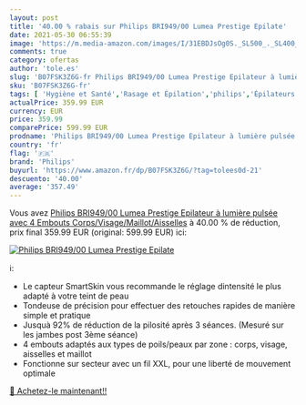 ```yaml
---
layout: post
title: '40.00 % rabais sur Philips BRI949/00 Lumea Prestige Epilate'
date: 2021-05-30 06:55:39
image: 'https://m.media-amazon.com/images/I/31EBDJsOg0S._SL500_._SL400_.jpg'
comments: true
category: ofertas
author: 'tole.es'
slug: 'B07FSK3Z6G-fr Philips BRI949/00 Lumea Prestige Epilateur à lumière...'
sku: 'B07FSK3Z6G-fr'
tags: [ 'Hygiène et Santé','Rasage et Épilation','philips','Épilateurs à lumière pulsée','Épilation','Épilation à lumière pulsée', ]
actualPrice: 359.99 EUR
currency: EUR
price: 359.99
comparePrice: 599.99 EUR
prodname: 'Philips BRI949/00 Lumea Prestige Epilateur à lumière pulsée avec 4 Embouts Corps/Visage/Maillot/Aisselles'
country: 'fr'
flag: '🇫🇷'
brand: 'Philips'
buyurl: 'https://www.amazon.fr/dp/B07FSK3Z6G/?tag=tolees0d-21'
descuento: '40.00'
average: '357.49'
---
```


Vous avez [Philips BRI949/00 Lumea Prestige Epilateur à lumière pulsée avec 4 Embouts Corps/Visage/Maillot/Aisselles](https://www.amazon.fr/dp/B07FSK3Z6G/?tag=tolees0d-21)  à  40.00 % de réduction, prix final  359.99 EUR (original: 599.99 EUR) ici:

[![Philips BRI949/00 Lumea Prestige Epilate](https://m.media-amazon.com/images/I/31EBDJsOg0S._SL500_._SL400_.jpg)](https://www.amazon.fr/dp/B07FSK3Z6G/?tag=tolees0d-21)

ℹ️:

- Le capteur SmartSkin vous recommande le réglage dintensité le plus adapté à votre teint de peau
- Tondeuse de précision pour effectuer des retouches rapides de manière simple et pratique
- Jusquà 92% de réduction de la pilosité après 3 séances. (Mesuré sur les jambes post 3ème séance)
- 4 embouts adaptés aux types de poils/peaux par zone : corps, visage, aisselles et maillot
- Fonctionne sur secteur avec un fil XXL, pour une liberté de mouvement optimale

[🛒 Achetez-le maintenant!!](https://www.amazon.fr/dp/B07FSK3Z6G/?tag=tolees0d-21)
